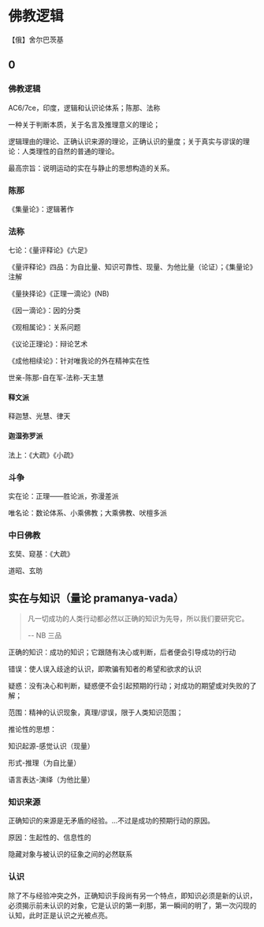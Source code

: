 # 佛教逻辑

【俄】舍尔巴茨基



## 0

### 佛教逻辑

AC6/7ce，印度，逻辑和认识论体系；陈那、法称

一种关于判断本质，关于名言及推理意义的理论；

逻辑理由的理论、正确认识来源的理论，正确认识的量度；关于真实与谬误的理论：人类理性的自然的普通的理论。

最高宗旨：说明运动的实在与静止的思想构造的关系。

### 陈那

《集量论》：逻辑著作

### 法称

七论：《量评释论》《六足》

《量评释论》四品：为自比量、知识可靠性、现量、为他比量（论证）；《集量论》注解

《量抉择论》《正理一滴论》(NB)

《因一滴论》：因的分类

《观相属论》：关系问题

《议论正理论》：辩论艺术

《成他相续论》：针对唯我论的外在精神实在性



世亲-陈那-自在军-法称-天主慧



#### 释文派

释迦慧、光慧、律天

#### 迦湿弥罗派

法上：《大疏》《小疏》



### 斗争

实在论：正理——胜论派，弥漫差派

唯名论：数论体系、小乘佛教；大乘佛教、吠檀多派



### 中日佛教

玄奘、窥基：《大疏》

道昭、玄昉



## 实在与知识（量论 pramanya-vada）



> 凡一切成功的人类行动都必然以正确的知识为先导，所以我们要研究它。
>
> -- NB 三品

正确的知识：成功的知识；它跟随有决心或判断，后者便会引导成功的行动

错误：使人误入歧途的认识，即欺骗有知者的希望和欲求的认识

疑惑：没有决心和判断，疑惑便不会引起预期的行动；对成功的期望或对失败的了解；



范围：精神的认识现象，真理/谬误，限于人类知识范围；

推论性的思想：

知识起源-感觉认识（现量）

形式-推理（为自比量）

语言表达-演绎（为他比量）



### 知识来源

正确知识的来源是无矛盾的经验。...不过是成功的预期行动的原因。



原因：生起性的、信息性的



隐藏对象与被认识的征象之间的必然联系



### 认识

除了不与经验冲突之外，正确知识手段尚有另一个特点，即知识必须是新的认识，必须揭示前未认识的对象，它是认识的第一刹那，第一瞬间的明了，第一次闪现的认知，此时正是认识之光被点亮。









